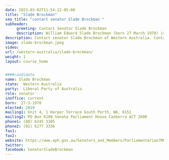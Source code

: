 ```yaml
---
date: 2023-03-02T11:54:12-05:00
title: "Slade Brockman"
seo_title: "contact senator Slade Brockman "
subheader:
     greeting: Contact Senator Slade Brockman
     description: William Edward Slade Brockman (born 27 March 1970) is an Australian politician who has served as a Senator for Western Australia since 2017, representing the Liberal Party. He was elected President of the Australian Senate in October 2021 following the resignation of Scott Ryan.
description: Contact senator Slade Brockman of Western Australia. Contact information for Slade Brockman includes email address, phone number, and mailing address.
image: slade-brockman.jpeg
video:
url: /western-australia/slade-brockman/
weight: 1
layout: course_home


####candidate
name: Slade Brockman
state:	Western Australia
party:	Liberal Party of Australia
role: senator
inoffice: current
born:  27-3-1970
elected: 2019
mailing1: Unit 4, 1 Harper Terrace South Perth, WA, 6151
mailing2: PO Box 6100 Senate Parliament House Canberra ACT 2600
phone1:	(08) 6245 3305
phone2: (02) 6277 3336
fax1:
fax2:
website: https://www.aph.gov.au/Senators_and_Members/Parliamentarian?MPID=30484
twitter:
facebook: SenatorSladeBrockman
---
```

